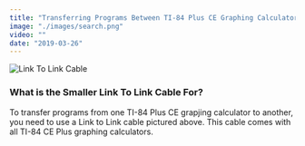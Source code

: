 ```yaml
---
title: "Transferring Programs Between TI-84 Plus CE Graphing Calculators"
image: "./images/search.png"
video: ""
date: "2019-03-26"
---
```


![Link To Link Cable](/images/linktolink.png) <br>

### **What is the Smaller Link To Link Cable For?**
To transfer programs from one TI-84 Plus CE grapjing calculator to another, you need to use a Link to Link cable pictured above. This cable comes with all TI-84 CE Plus graphing calculators.

